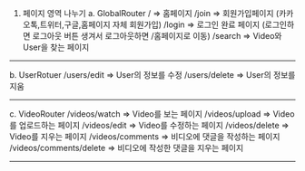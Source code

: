 1. 페이지 영역 나누기
   a. GlobalRouter
   / => 홈페이지
   /join => 회원가입페이지 (카카오톡,트위터,구글,홈페이지 자체 회원가입)
   /login => 로그인 완료 페이지 (로그인하면 로그아웃 버튼 생겨서 로그아웃하면 /홈페이지로 이동)
   /search => Video와 User을 찾는 페이지

---

b. UserRotuer
/users/edit => User의 정보를 수정
/users/delete => User의 정보를 지움

---

c. VideoRouter
/videos/watch => Video를 보는 페이지
/videos/upload => Video를 업로드하는 페이지
/videos/edit => Video를 수정하는 페이지
/videos/delete => Video를 지우는 페이지
/videos/comments => 비디오에 댓글을 작성하는 페이지
/videos/comments/delete => 비디오에 작성한 댓글을 지우는 페이지

---
